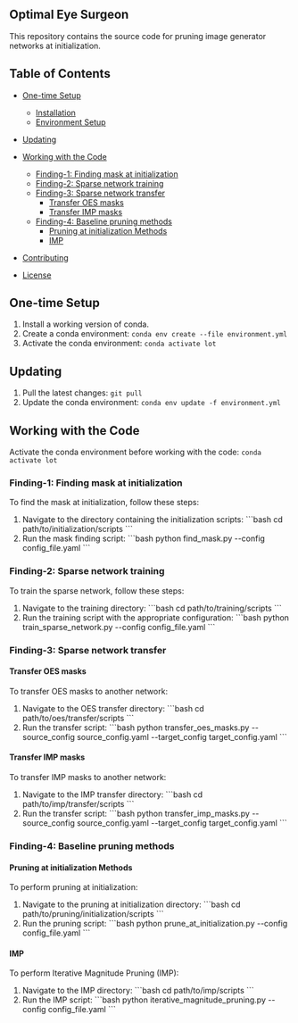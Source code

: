 ## Optimal Eye Surgeon 

This repository contains the source code for pruning image generator networks at initialization. 

## Table of Contents
- [One-time Setup](#one-time-setup)
  - [Installation](#installation)
  - [Environment Setup](#environment-setup)
- [Updating](#updating)

- [Working with the Code](#working-with-the-code)
  - [Finding-1: Finding mask at initialization](#finding-1-finding-mask-at-initialization)
  - [Finding-2: Sparse network training](#finding-2-sparse-network-training)
  - [Finding-3: Sparse network transfer](#finding-3-sparse-network-transfer)
    - [Transfer OES masks](#transfer-oes-masks)
    - [Transfer IMP masks](#transfer-imp-masks)
  - [Finding-4: Baseline pruning methods](#finding-4-baseline-pruning-methods)
    - [Pruning at initialization Methods](#pruning-at-initialization-methods)
    - [IMP](#imp)


- [Contributing](#contributing)
- [License](#license)


## One-time Setup
1. Install a working version of conda.
2. Create a conda environment: `conda env create --file environment.yml`
3. Activate the conda environment: `conda activate lot`

## Updating
1. Pull the latest changes: `git pull`
2. Update the conda environment: `conda env update -f environment.yml`

## Working with the Code
Activate the conda environment before working with the code: `conda activate lot`

### Finding-1: Finding mask at initialization
To find the mask at initialization, follow these steps:
1. Navigate to the directory containing the initialization scripts:
   \```bash
   cd path/to/initialization/scripts
   \```
2. Run the mask finding script:
   \```bash
   python find_mask.py --config config_file.yaml
   \```

### Finding-2: Sparse network training
To train the sparse network, follow these steps:
1. Navigate to the training directory:
   \```bash
   cd path/to/training/scripts
   \```
2. Run the training script with the appropriate configuration:
   \```bash
   python train_sparse_network.py --config config_file.yaml
   \```

### Finding-3: Sparse network transfer
####  Transfer OES masks
To transfer OES masks to another network:
1. Navigate to the OES transfer directory:
   \```bash
   cd path/to/oes/transfer/scripts
   \```
2. Run the transfer script:
   \```bash
   python transfer_oes_masks.py --source_config source_config.yaml --target_config target_config.yaml
   \```

####  Transfer IMP masks
To transfer IMP masks to another network:
1. Navigate to the IMP transfer directory:
   \```bash
   cd path/to/imp/transfer/scripts
   \```
2. Run the transfer script:
   \```bash
   python transfer_imp_masks.py --source_config source_config.yaml --target_config target_config.yaml
   \```

### Finding-4: Baseline pruning methods
#### Pruning at initialization Methods
To perform pruning at initialization:
1. Navigate to the pruning at initialization directory:
   \```bash
   cd path/to/pruning/initialization/scripts
   \```
2. Run the pruning script:
   \```bash
   python prune_at_initialization.py --config config_file.yaml
   \```

#### IMP
To perform Iterative Magnitude Pruning (IMP):
1. Navigate to the IMP directory:
   \```bash
   cd path/to/imp/scripts
   \```
2. Run the IMP script:
   \```bash
   python iterative_magnitude_pruning.py --config config_file.yaml
   \```
